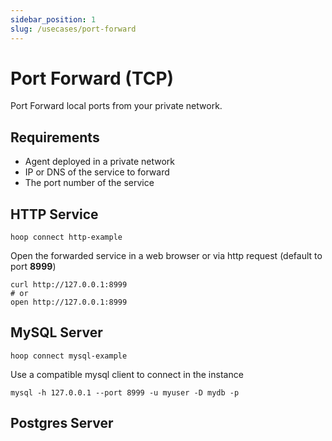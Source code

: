 ```yaml
---
sidebar_position: 1
slug: /usecases/port-forward
---
```


# Port Forward (TCP)

Port Forward local ports from your private network.

## Requirements

- Agent deployed in a private network
- IP or DNS of the service to forward
- The port number of the service

## HTTP Service

```shell
hoop connect http-example
```

Open the forwarded service in a web browser or via http request (default to port **8999**)

```shell
curl http://127.0.0.1:8999
# or
open http://127.0.0.1:8999
```

## MySQL Server

```shell
hoop connect mysql-example
```

Use a compatible mysql client to connect in the instance

```shell
mysql -h 127.0.0.1 --port 8999 -u myuser -D mydb -p
```

## Postgres Server